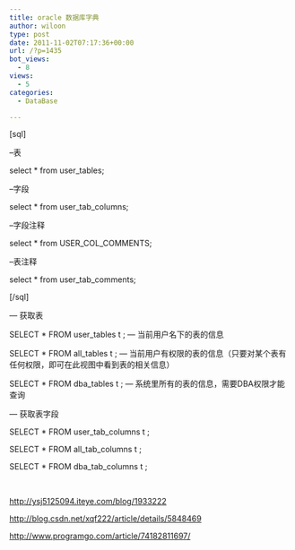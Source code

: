 ```yaml
---
title: oracle 数据库字典
author: wiloon
type: post
date: 2011-11-02T07:17:36+00:00
url: /?p=1435
bot_views:
  - 8
views:
  - 5
categories:
  - DataBase

---
```

[sql]

&#8211;表

select * from user_tables;

&#8211;字段

select * from user\_tab\_columns;

&#8211;字段注释
  
select * from USER\_COL\_COMMENTS;

&#8211;表注释
  
select * from user\_tab\_comments;
  
[/sql]

&#8212; 获取表
  
SELECT * FROM user_tables t ; &#8212; 当前用户名下的表的信息
  
SELECT * FROM all_tables t ; &#8212; 当前用户有权限的表的信息（只要对某个表有任何权限，即可在此视图中看到表的相关信息）
  
SELECT * FROM dba_tables t ; &#8212; 系统里所有的表的信息，需要DBA权限才能查询
  
&#8212; 获取表字段
  
SELECT * FROM user\_tab\_columns t ;
  
SELECT * FROM all\_tab\_columns t ;
  
SELECT * FROM dba\_tab\_columns t ;

&nbsp;

http://ysj5125094.iteye.com/blog/1933222

http://blog.csdn.net/xqf222/article/details/5848469

http://www.programgo.com/article/74182811697/